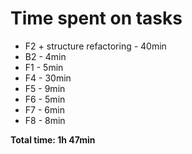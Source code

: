 # Time spent on tasks

- F2 + structure refactoring - 40min
- B2 - 4min
- F1 - 5min
- F4 - 30min
- F5 - 9min
- F6 - 5min
- F7 - 6min
- F8 - 8min

**Total time: 1h 47min**